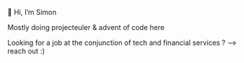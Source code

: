  👋 Hi, I’m Simon

Mostly doing projecteuler & advent of code here

Looking for a job at the conjunction of tech and financial services ? --> reach out :)

